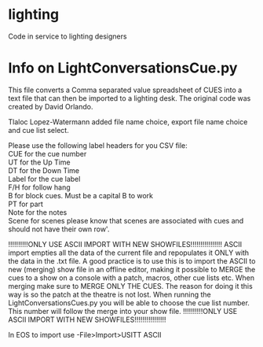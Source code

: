 # lighting
Code in service to lighting designers

# Info on LightConversationsCue.py

This file converts a Comma separated value spreadsheet of CUES into a text
file that can then be imported to a lighting desk. The original code was created by David Orlando.

Tlaloc Lopez-Watermann added file name choice, export file name choice and cue list select.

Please use the following label headers for you CSV file:
<br />CUE for the cue number
<br />UT for the Up Time
<br />DT for the Down Time
<br />Label for the cue label
<br />F/H for follow hang
<br />B for block cues. Must be a capital B to work
<br />PT for part
<br />Note for the notes
<br />Scene for scenes
please know that scenes are associated with cues and should not have their own row'.

!!!!!!!!!!ONLY USE ASCII IMPORT WITH NEW SHOWFILES!!!!!!!!!!!!!!!!
ASCII import empties all the data of the current file and repopulates it ONLY with the data in the .txt file.
A good practice is to use this is to import the ASCII to new (merging) show file in an offline editor, making it possible to MERGE the cues to a show on a console with a patch, macros, other cue lists etc. When merging make sure to MERGE ONLY THE CUES. The reason for doing it this way is so the patch at the theatre is not lost. When running the LightConversationsCues.py you will be able to choose the cue list number. This number will follow the merge into your show file.
!!!!!!!!!!ONLY USE ASCII IMPORT WITH NEW SHOWFILES!!!!!!!!!!!!!!!!

In EOS to import use -File>Import>USITT ASCII
